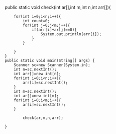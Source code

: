 public static void check(int ar[],int m,int n,int arr[]){
        
        for(int i=0;i<n;i++){
            int count=0;
            for(int j=0;j<m;j++){
                if(arr[i]+ar[j]==0){
                    System.out.println(arr[i]);
                }
            }
            
        }
    }
	public static void main(String[] args) {
		Scanner sc=new Scanner(System.in);
		int n=sc.nextInt();
		int arr[]=new int[n];
		for(int i=0;i<n;i++){
		    arr[i]=sc.nextInt();
		}
		int m=sc.nextInt();
		int ar[]=new int[m];
		for(int i=0;i<m;i++){
		    ar[i]=sc.nextInt();
		}
		
		    check(ar,m,n,arr);
		
	}
